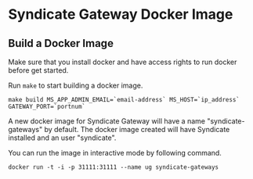 # Syndicate Gateway Docker Image

Build a Docker Image
--------------------

Make sure that you install docker and have access rights to run docker before get started.

Run `make` to start building a docker image.
```
make build MS_APP_ADMIN_EMAIL=`email-address` MS_HOST=`ip_address` GATEWAY_PORT=`portnum`
```

A new docker image for Syndicate Gateway will have a name "syndicate-gateways" by default. The docker image created will have Syndicate installed and an user "syndicate".

You can run the image in interactive mode by following command.
```
docker run -t -i -p 31111:31111 --name ug syndicate-gateways
```
